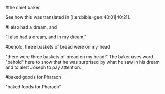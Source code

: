 #the chief baker

See how this was translated in [[:en:bible:notes:gen:40:01|40:2]].

#I also had a dream, and

"I also had a dream, and in my dream,"

#behold, three baskets of bread were on my head

"there were three baskets of bread on my head!" The baker uses word "behold" here to show that he was surprised by what he saw in his dream and to alert Joseph to pay attention.

#baked goods for Pharaoh

"baked foods for Pharaoh"